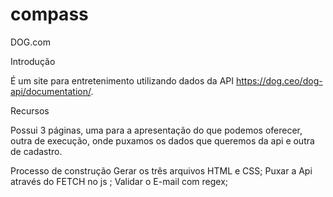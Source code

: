 # compass

DOG.com

Introdução

É um site para entretenimento utilizando dados da API https://dog.ceo/dog-api/documentation/.



Recursos
 
Possui 3 páginas, uma para a apresentação do que podemos oferecer, outra de execução, onde puxamos os dados que queremos da api e outra de cadastro.

Processo de construção
Gerar os três arquivos HTML e CSS;
Puxar a Api através do FETCH no js ;
Validar o E-mail com regex;
